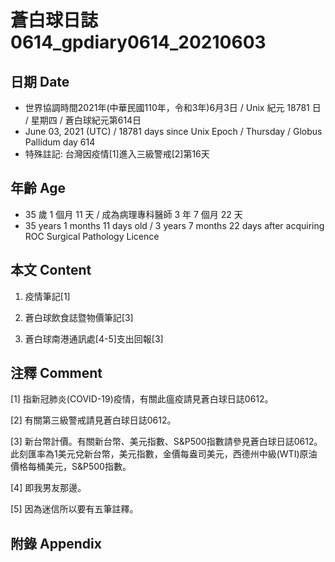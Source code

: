 [_metadata_:encoding]: - "utf-8"
[_metadata_:language]: - "zh-Hant-TW"
[_metadata_:fileformat]: - "markdown"
[_metadata_:MIME_type]: - "text/plain"
[_metadata_:markdown_version]: - "commonmark version 0.29"
[_metadata_:markdown_spec]: - "https://spec.commonmark.org/0.29/"

# 蒼白球日誌0614_gpdiary0614_20210603 #

## 日期 Date ##

* 世界協調時間2021年(中華民國110年，令和3年)6月3日 / Unix 紀元 18781 日 / 星期四 / 蒼白球紀元第614日
* June 03, 2021 (UTC) / 18781 days since Unix Epoch / Thursday / Globus Pallidum day 614
* 特殊註記: 台灣因疫情[1]進入三級警戒[2]第16天

## 年齡 Age ##

* 35 歲 1 個月 11 天 / 成為病理專科醫師 3 年 7 個月 22 天
* 35 years 1 months 11 days old / 3 years 7 months 22 days after acquiring ROC Surgical Pathology Licence

## 本文 Content ##

1. 疫情筆記[1]

    
2. 蒼白球飲食誌暨物價筆記[3]

    
3. 蒼白球南港通訊處[4-5]支出回報[3]

    

## 注釋 Comment ##

[1] 指新冠肺炎(COVID-19)疫情，有關此瘟疫請見蒼白球日誌0612。


[2] 有關第三級警戒請見蒼白球日誌0612。


[3] 新台幣計價。有關新台幣、美元指數、S&P500指數請參見蒼白球日誌0612。此刻匯率為1美元兌新台幣，美元指數，金價每盎司美元，西德州中級(WTI)原油價格每桶美元，S&P500指數。


[4] 即我男友那邊。


[5] 因為迷信所以要有五筆註釋。



## 附錄 Appendix ##


